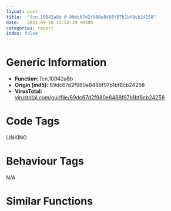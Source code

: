 ```yaml
---
layout: post
title:  "fcn.10942a8b @ 89dc67d2f980e8488f97b1bf8cb24258"
date:   2021-09-10 15:52:19 +0300
categories: report
index: false
---
```


# Generic Information
- **Function:** fcn.10942a8b
- **Origin (md5):** 89dc67d2f980e8488f97b1bf8cb24258
- **VirusTotal:** [virustotal.com/gui/file/89dc67d2f980e8488f97b1bf8cb24258][virustotal_ref]

# Code Tags
<span class="tag" id="LINKING">LINKING</span>


# Behaviour Tags
<span class="bhv-tag" id="na">N/A</span>

# Similar Functions
<script type="text/javascript" src="https://www.gstatic.com/charts/loader.js"></script>
<script type="text/javascript">

    google.charts.load('current', {'packages':['corechart']});
    google.charts.setOnLoadCallback(drawChart);

    function drawChart() {
    var data = new google.visualization.DataTable();
        data.addColumn('number', 'X');
        data.addColumn('number', 'Y');
        data.addColumn({type: 'string', role: 'tooltip', 'p': {'html': true}});
        data.addColumn({'type': 'string', 'role': 'style'});
        
        data.addRows([
    [2365.251708984375, -225.85531616210938, '<b><a href="/report/fcn.10942a8b@89dc67d2f980e8488f97b1bf8cb24258">fcn.10942a8b</a><br>@89dc67d2f980e8488f97b1bf8cb24258</b><br>', 'point { fill-color: #e0440e; }'],
[-878.914794921875, -911.7409057617188, '<b><a href="/report/fcn.10934c95@89dc67d2f980e8488f97b1bf8cb24258">fcn.10934c95</a><br>@89dc67d2f980e8488f97b1bf8cb24258</b><br>', 'null'],
[1588.6712646484375, 2963.567626953125, '<b><a href="/report/fcn.10940699@89dc67d2f980e8488f97b1bf8cb24258">fcn.10940699</a><br>@89dc67d2f980e8488f97b1bf8cb24258</b><br>', 'null'],

        ]);

    var options = {
        title: 'Similarity Plot',
        legend: 'none',
        colors: ['#dedbd9', '#e6693e', '#ec8f6e', '#f3b49f', '#f6c7b6'],
        tooltip: {isHtml: true, trigger: 'both'},
        explorer: {
        actions: ["dragToZoom", "rightClickToReset"],
        },
        chartArea: {
        width: '80%',
        height: '80%'
        },
        width: '100%',
        height: '100%'
    };

    var chart = new google.visualization.ScatterChart(document.getElementById('chart_div'));

    chart.draw(data, options);
    }
    
</script>


<div id="chart_div" style="width: 100%px; height: 100%;"></div>

# Disassembled Code
{% highlight nasm %}

mov eax, 0x5423fd30
lea eax, [eax-0x441d1f60]
mov eax, eax
jmp loc.10063c34
mov eax, 0x658116d5
lea eax, [eax-0x557a37a9]
mov eax, eax
jmp loc.10063c34
push ecx
mov ecx, 0x2c724788
lea ecx, [ecx-0x4985078e]
cmp eax, ecx
call fcn.1006c541
js 0x10942622
call dword[sym.imp.KERNEL32.dll_GetModuleHandleA]
adc eax, sym.imp.KERNEL32.dll_GetModuleHandleA
jmp 0x10944102
mov eax, 0x4c8cef04
lea eax, [eax-0x3c8611c0]
mov eax, eax
jmp loc.10063c34
sub byte[esi+0x3c], ah
lea ecx, [ecx-0x37a89e0e]
cmp eax, ecx
pop ecx
push eax
call 0x109429eb
jl 0x10942a44
lea eax, [eax+0x2bf]
jmp eax
pop esp
and al, 0x3b
enter 0xffffffffffffe1e8, 1
add byte[eax], al
jmp fcn.10942a8b
add cl, ch
sub al, 4
add byte[eax], al
loop 0x109429d8
jmp 0x10942e75
and al, 4
jne fcn.1094567d
jmp 0x10946680
call fcn.10942a71
jp 0x10942acd
pop ebx
lea ebx, [ebx+0x464]
call ebx
jecxz 0x10942a43
shr byte[ebx-0x72a7208d], 0x80
or dword[edi-0x49], ebp
mov eax, eax
jmp loc.10063c34
adc dword[edx-1], esi
adc dword[edx-1], esi
jg 0x10942ac3
shr cl, 0x9e
adc dword[edx-1], esi
loop 0x10942a25
and al, 4
push eax
mov eax, 0x350fecdc
lea eax, [eax+0x4c33f76d]
cmp ecx, eax
call fcn.10942f55
ja 0x10942b0a
pop ecx
jmp fcn.1006d7ae
je 0x10942b03
cmp ecx, eax
call fcn.109469fb
jge 0x10942a6b
popfd
je 0x1006c132
jmp 0x10946415
cmp bl, 0xd1
fnsave dword[eax]
xchg dword[esp], eax
push ecx
and al, 0x51
mov ecx, 0x2b23137e
lea ecx, [ecx-0x1b07acea]
mov dword[ecx], eax
pop ecx
call int.108fd009
push eax
push ebx
call fcn.10942b28
jo 0x10942b84
pop ebx
lea ebx, [ebx+0x3290]
call ebx
jle 0x10942b8b
pop eax
lea ecx, [ecx+0x30a9b96c]
xor eax, ecx
pop ecx
push eax
mov eax, 0x4cc42206
lea eax, [eax+0x33687028]
xchg dword[esp], eax
push ecx
mov ecx, 0x570f0a98
lea ecx, [ecx-0x46f3a49c]
mov dword[ecx], eax
pop ecx
push eax
mov eax, 0x553c2ce5
in eax, 0x2c
cmp al, 0x55
lea eax, [eax-0x4fa47ef2]
xchg dword[esp], eax
call int.108fd009
push eax
mov eax, 0x9ecfa7ec
lea eax, [eax+0x6a60ef8b]
push eax
call 0x10942b86
jne 0x10942bdf
add byte[ebp+0x58], dh
lea eax, [eax+0x3054]
push esp
xor byte[eax], al
add bh, bh
shl al, 1
pop ecx
add byte[eax], al
call eax
loopne 0x10942bea
push ecx
mov ecx, 0x6a8e4d80
lea ecx, [ecx-0x5a72e6b8]
mov dword[ecx], eax
pop ecx
call int.108fd009
push eax
mov eax, 0x587bac30
lea eax, [eax-0x1b12f131]
xchg dword[esp], eax
push ecx
mov ecx, 0x84f75bfa
lea ecx, [ecx-0x6fdf15d4]
xor eax, ecx
pop ecx
push eax
mov eax, 0x68f2d6e0
lea eax, [eax-0xaa378]
xchg dword[esp], eax
push ecx
pushfd
call 0x10942bde
jae 0x10942b60
add al, 0x24
jg 0x10942b89
cmpsb byte[esi], byte
jb 0x10942be4
inc ebx
jae 0x10942c39
ret
mov ecx, 0x4d03df9c
pushfd
fild word[ebx]
dec ebp
lea ecx, [ecx-0x484655ee]
cmp eax, ecx
pop ecx
jne 0x10944c0a
call fcn.1006d9e6
loope 0x10942c13
test byte[esi+eax], dh
add cl, ch
movsd dword
mov al, byte[0x8de2ff72]
lea esp, [esp+4]
pop eax
je 0x1094597f
jmp loc.1006d600
and al, 0x74
or al, 0
add bl, al
loop 0x10942be2
mov al, 0x65
sbb edx, dword[eax]
xor eax, 0xbc546f58
jmp eax
push eax
mov eax, 0x44c4c9b4
lea eax, [eax+0x52fcb745]
cmp ecx, eax
pop eax
call fcn.10942f36
jecxz 0x10942edd
mov ecx, 0x55500cde
lea ecx, [ecx-0x5546c851]
cmp eax, ecx
push edx
call 0x10942ea1
jbe 0x10942efc
lea edx, [edx-0x9db]
jmp edx
pop es
add byte[eax], al
jmp eax
push ecx
mov ecx, 0x3ad1777c
lea ecx, [ecx+0x59da9e9f]
cmp eax, ecx
pop ecx
pushfd
call 0x10943c99
loop 0x10943c1b
add al, 0x24
push cs
xchg ebx, eax
jb 0x10943c9f
inc ebx
call 0xf15603f7
ret
ret
mov esi, eax
test esi, esi
jne 0x109464e0
jmp 0x109449a6
lea eax, [ebp-0xc]
push eax
cmp dword[ebp+8], esi
push ebx
call 0x109449b4
jmp 0x72fd713
push ecx
mov ecx, 0x6e1d08bc
lea ecx, [ecx+0x5a67282f]
cmp eax, ecx
push eax
mov eax, 0x53350118
lea eax, [eax-0x432e221c]
mov eax, eax
jmp loc.10063c34
mov eax, 0x55291b39
lea eax, [eax-0x45223de9]
mov eax, eax
jmp loc.10063c34
mov eax, 0x3ef307f0
lea eax, [eax-0x2eec27f9]
mov eax, eax
jmp loc.10063c34
mov eax, 0x750a8e60
lea eax, [eax+0x6f52e57d]
xchg dword[esp], eax
push ecx
mov ecx, 0x9223c824
lea ecx, [ecx+0x7df79da8]
mov dword[ecx], eax
pop ecx
call int.108fd009
push eax
mov eax, 0x3c6617eb
lea eax, [eax+0x5cb80540]
xchg dword[esp], eax
push ecx
mov ecx, 0x31fbb49c
lea ecx, [ecx-0x7d54f3a0]
xor eax, ecx
jmp ecx
xor ecx, edx
or ebp, dword[ecx]
cmp ecx, eax
push edx
call 0x109463e3
jns 0x1094643e
lea edx, [edx-0x1c00]
call edx
jns 0x10946447
je 0x109466a1
jmp fcn.10944b47
je 0x109450c5
jmp 0x10943c82
push ecx
mov ecx, 0x20b0ac55
lea ecx, [ecx-0x20a765c4]
cmp eax, ecx
pushfd
call 0x1094642b
loopne 0x109463ad
add al, 0x24
pop ss
outsb dx, byte[esi]
jb 0x10946431
inc ebx
loopne 0x109463fc
ret
rol byte[eax-0x72b549e0], 0x80
cmp byte[ebx-0x3f743ab0], 0xe9
in eax, dx
xlatb
push eax
lds ecx, [ebx-0x28121640]
jno 0x10946446
jmp eax
loopne 0x109463d6
and al, 4
pop ecx
jne fcn.1006d9a9
jmp 0x10946575
push eax
mov eax, 0x5ff2a5d4
lea eax, [eax+0x1255c764]
xchg dword[esp], eax
push eax
mov eax, 0x79d8ff92
lea eax, [eax+0x561fd897]
xchg dword[esp], eax
call int.108fd009
push eax
mov eax, 0x6ede07c9
lea eax, [eax+0x6f33808c]
xchg dword[esp], eax
push ecx
mov ecx, 0x74e83c84
lea ecx, [ecx-0x408f85b4]
xor eax, ecx
pop ecx
push eax
mov eax, 0x39381de6
push ecx
call 0x10946533
loopne 0x1094658d
add al, ah
pop ecx
lea ecx, [ecx+0xb85]
call ecx
ja 0x1094658e
mov eax, 0x57339324
lea eax, [eax+0x29104fba]
cmp ecx, eax
pop eax
je 0x10942697
call fcn.10942579
jle 0x109465ab
mov ecx, 0x60332556
lea ecx, [ecx-0x5b759b28]
cmp eax, ecx
pop ecx
jne 0x1094260d
jmp 0x10063994
push eax
mov eax, 0x3677bffb
lea eax, [eax-0x1d4fc4bc]
cmp ecx, eax
pop eax
je 0x1006cc51
push ebx
call 0x10946592
add dword[eax], eax
add byte[eax], al
add byte[eax], al
add byte[ebx+ebx*2-0x73], dh
wait
hlt
je 0x109465ee
lea ebx, [ebx-0x190c]
call ebx
jmp 0x109465ed
and al, 0xf8
dec eax
jl 0x10946531
sbb byte[0x3b2dd2a8], 0xc8
pop eax
je 0x10945b99
call fcn.1006db69
jbe 0x1094660a
mov ecx, 0x3695ee63
lea ecx, [ecx-0x31d86432]
cmp eax, ecx
pop ecx
call fcn.109457c6
jo 0x10946627
pop eax
push ecx
mov ecx, 0x4db0ead0
lea ecx, [ecx-0x1164de00]
xor eax, ecx
pop ecx
push eax
mov eax, 0x573ec3ea
lea eax, [eax-0x5f102d63]
xchg dword[esp], eax
add al, 0x24
push ecx
mov ecx, 0x5791ff26
lea ecx, [ecx-0x47769832]
mov dword[ecx], eax
pop ecx
call int.108fd009
push eax
mov eax, 0x3cff24c6
lea eax, [eax+0x31ec7528]
xchg dword[esp], eax
push ecx
pushfd
call 0x1094661d
jecxz 0x1094659f
add al, 0x24
sub edx, edi
loopne 0x1094668e
sbb edx, dword[eax]
xor eax, 0x4aaee1ce
jmp eax
push ecx
mov ecx, 0x28aa5024
lea ecx, [ecx-0x13ca1fb8]
xor eax, ecx
pop ecx
push eax
jmp 0x10945d66
push eax
mov eax, 0x519ae000
lea eax, [eax+0x7f5940d1]
cmp ecx, eax
pop eax
push edx
call 0x10946697
enter 0x5258, 0xffffffffffffffe8
add dword[eax], eax
add byte[eax], al
ja 0x109466f2
lea edx, [edx-0x8d9255]
call edx
loop 0x10946669
mov eax, 0x46eaf632
lea eax, [eax-0x36e41647]
mov eax, eax
jmp loc.10063c34
sal byte[edx], 0xf6
ljmp 0x1be9
jge 0x1094674e
lea edx, [edx-0x585]
call edx
jmp 0x14b8cb8e
lea esp, [esp+4]

{% endhighlight %}

[virustotal_ref]: https://www.virustotal.com/gui/file/89dc67d2f980e8488f97b1bf8cb24258